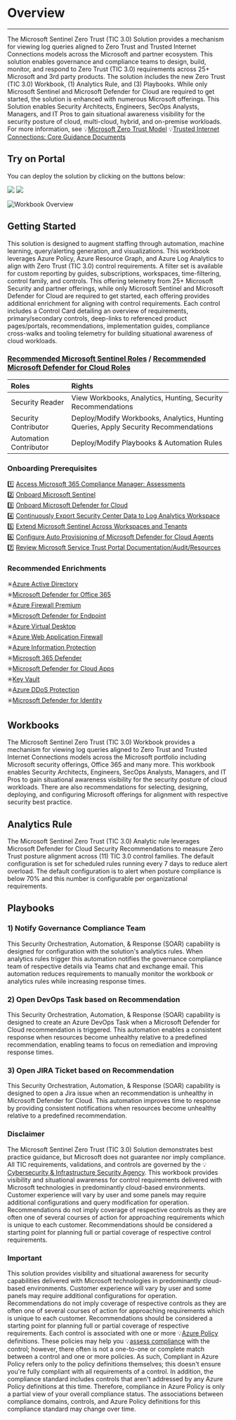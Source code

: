 # Overview
---
The Microsoft Sentinel Zero Trust (TIC 3.0) Solution provides a mechanism for viewing log queries aligned to Zero Trust and Trusted Internet Connections models across the Microsoft and partner ecosystem. This solution enables governance and compliance teams to design, build, monitor, and respond to Zero Trust (TIC 3.0) requirements across 25+ Microsoft and 3rd party products. The solution includes the new Zero Trust (TIC 3.0) Workbook, (1) Analytics Rule, and (3) Playbooks. While only Microsoft Sentinel and Microsoft Defender for Cloud are required to get started, the solution is enhanced with numerous Microsoft offerings. This Solution enables Security Architects, Engineers, SecOps Analysts, Managers, and IT Pros to gain situational awareness visibility for the security posture of cloud, multi-cloud, hybrid, and on-premise workloads. For more information, see 💡[Microsoft Zero Trust Model](https://www.microsoft.com/security/business/zero-trust) 💡[Trusted Internet Connections: Core Guidance Documents](https://www.cisa.gov/trusted-internet-connections) 

## Try on Portal
You can deploy the solution by clicking on the buttons below:

<a href="https://portal.azure.com/#create/Microsoft.Template/uri/https%3A%2F%2Fraw.githubusercontent.com%2FAzure%2FAzure-Sentinel%2Fmaster%2FSolutions%2FZeroTrust(TIC3.0)%2FPackage%2FmainTemplate.json" target="_blank"><img src="https://aka.ms/deploytoazurebutton"/></a>
<a href="https://portal.azure.us/#create/Microsoft.Template/uri/https%3A%2F%2Fraw.githubusercontent.com%2FAzure%2FAzure-Sentinel%2Fmaster%2FSolutions%2FZeroTrust(TIC3.0)%2FPackage%2FmainTemplate.json" target="_blank"><img src="https://aka.ms/deploytoazuregovbutton"/></a>

![Workbook Overview](https://github.com/Azure/Azure-Sentinel/blob/master/Solutions/ZeroTrust(TIC3.0)/Workbooks/Images/Preview/ZeroTrust(TIC3.0)Black1.PNG?raw=true)

## Getting Started
This solution is designed to augment staffing through automation, machine learning, query/alerting generation, and visualizations. This workbook leverages Azure Policy, Azure Resource Graph, and Azure Log Analytics to align with Zero Trust (TIC 3.0) control requirements. A filter set is available for custom reporting by guides, subscriptions, workspaces, time-filtering, control family, and controls. This offering telemetry from 25+ Microsoft Security and partner offerings, while only Microsoft Sentinel and Microsoft Defender for Cloud are required to get started, each offering provides additional enrichment for aligning with control requirements. Each control includes a Control Card detailing an overview of requirements, primary/secondary controls, deep-links to referenced product pages/portals, recommendations, implementation guides, compliance cross-walks and tooling telemetry for building situational awareness of cloud workloads. 

### [Recommended Microsoft Sentinel Roles](https://docs.microsoft.com/azure/sentinel/roles) / [Recommended Microsoft Defender for Cloud Roles](https://docs.microsoft.com/azure/defender-for-cloud/permissions#roles-and-allowed-actions)
| <strong> Roles </strong> | <strong> Rights </strong> | 
|:--|:--|
|Security Reader | View Workbooks, Analytics, Hunting, Security Recommendations |
|Security Contributor| Deploy/Modify Workbooks, Analytics, Hunting Queries, Apply Security Recommendations |
|Automation Contributor| Deploy/Modify Playbooks & Automation Rules |

### Onboarding Prerequisites 
1️⃣ [Access Microsoft 365 Compliance Manager: Assessments](https://compliance.microsoft.com/compliancemanager?viewid=Assessments)<br>
2️⃣  [Onboard Microsoft Sentinel](https://docs.microsoft.com/azure/sentinel/quickstart-onboard)<br>
3️⃣  [Onboard Microsoft Defender for Cloud](https://docs.microsoft.com/azure/security-center/security-center-get-started)<br>
4️⃣ [Continuously Export Security Center Data to Log Analytics Workspace](https://docs.microsoft.com/azure/security-center/continuous-export)<br>
5️⃣ [Extend Microsoft Sentinel Across Workspaces and Tenants](https://docs.microsoft.com/azure/sentinel/extend-sentinel-across-workspaces-tenants)<br>
6️⃣ [Configure Auto Provisioning of Microsoft Defender for Cloud Agents](https://docs.microsoft.com/azure/defender-for-cloud/enable-data-collection)<br>
7️⃣ [Review Microsoft Service Trust Portal Documentation/Audit/Resources](https://servicetrust.microsoft.com/)<br>

### Recommended Enrichments
✳️[Azure Active Directory](https://azure.microsoft.com/services/active-directory/)<br>
✳️[Microsoft Defender for Office 365](https://www.microsoft.com/microsoft-365/security/office-365-defender)<br>
✳️[Azure Firewall Premium](https://azure.microsoft.com/services/azure-firewall)<br>
✳️[Microsoft Defender for Endpoint](https://www.microsoft.com/microsoft-365/security/endpoint-defender)<br>
✳️[Azure Virtual Desktop](https://azure.microsoft.com/services/virtual-desktop/)<br>
✳️[Azure Web Application Firewall](https://azure.microsoft.com/services/web-application-firewall/)<br>
✳️[Azure Information Protection](https://azure.microsoft.com/services/information-protection/)<br>
✳️[Microsoft 365 Defender](https://www.microsoft.com/microsoft-365/security/microsoft-365-defender)<br>
✳️[Microsoft Defender for Cloud Apps](https://www.microsoft.com/microsoft-365/enterprise-mobility-security/cloud-app-security)<br>
✳️[Key Vault](https://azure.microsoft.com/services/key-vault/)<br>
✳️[Azure DDoS Protection](https://azure.microsoft.com/services/ddos-protection/)<br>
✳️[Microsoft Defender for Identity](https://www.microsoft.com/microsoft-365/security/identity-defender)<br>

## Workbooks
The Microsoft Sentinel Zero Trust (TIC 3.0) Workbook provides a mechanism for viewing log queries aligned to Zero Trust and Trusted Internet Connections models across the Microsoft portfolio including Microsoft security offerings, Office 365 and many more. This workbook enables Security Architects, Engineers, SecOps Analysts, Managers, and IT Pros to gain situational awareness visibility for the security posture of cloud workloads. There are also recommendations for selecting, designing, deploying, and configuring Microsoft offerings for alignment with respective security best practice. 

## Analytics Rule
The Microsoft Sentinel Zero Trust (TIC 3.0) Analytic rule leverages Microsoft Defender for Cloud Security Recommendations to measure Zero Trust posture alignment across (11) TIC 3.0 control families. The default configuration is set for scheduled rules running every 7 days to reduce alert overload. The default configuration is to alert when posture compliance is below 70% and this number is configurable per organizational requirements. 

## Playbooks
### 1) Notify Governance Compliance Team
This Security Orchestration, Automation, & Response (SOAR) capability is designed for configuration with the solution's analytics rules. When analytics rules trigger this automation notifies the governance compliance team of respective details via Teams chat and exchange email. This automation reduces requirements to manually monitor the workbook or analytics rules while increasing response times.<br>
### 2) Open DevOps Task based on Recommendation
This Security Orchestration, Automation, & Response (SOAR) capability is designed to create an Azure DevOps Task when a Microsoft Defender for Cloud recommendation is triggered. This automation enables a consistent response when resources become unhealthy relative to a predefined recommendation, enabling teams to focus on remediation and improving response times.
### 3) Open JIRA Ticket based on Recommendation
This Security Orchestration, Automation, & Response (SOAR) capability is designed to open a Jira issue when an recommendation is unhealthy in Microsoft Defender for Cloud. This automation improves time to response by providing consistent notifications when resources become unhealthy relative to a predefined recommendation.

### Disclaimer
The Microsoft Sentinel Zero Trust (TIC 3.0) Solution demonstrates best practice guidance, but Microsoft does not guarantee nor imply compliance. All TIC requirements, validations, and controls are governed by the 💡 [Cybersecurity & Infrastructure Security Agency](https://www.cisa.gov/trusted-internet-connections). This workbook provides visibility and situational awareness for control requirements delivered with Microsoft technologies in predominantly cloud-based environments. Customer experience will vary by user and some panels may require additional configurations and query modification for operation. Recommendations do not imply coverage of respective controls as they are often one of several courses of action for approaching requirements which is unique to each customer. Recommendations should be considered a starting point for planning full or partial coverage of respective control requirements.

### Important
This solution provides visibility and situational awareness for security capabilities delivered with Microsoft technologies in predominantly cloud-based environments. Customer experience will vary by user and some panels may require additional configurations for operation. Recommendations do not imply coverage of respective controls as they are often one of several courses of action for approaching requirements which is unique to each customer. Recommendations should be considered a starting point for planning full or partial coverage of respective requirements. Each control is associated with one or more 💡[Azure Policy](https://docs.microsoft.com/azure/governance/policy/overview) definitions. These policies may help you 💡[assess compliance](https://docs.microsoft.com/azure/governance/policy/how-to/get-compliance-data) with the control; however, there often is not a one-to-one or complete match between a control and one or more policies. As such, Compliant in Azure Policy refers only to the policy definitions themselves; this doesn't ensure you're fully compliant with all requirements of a control. In addition, the compliance standard includes controls that aren't addressed by any Azure Policy definitions at this time. Therefore, compliance in Azure Policy is only a partial view of your overall compliance status. The associations between compliance domains, controls, and Azure Policy definitions for this compliance standard may change over time. 